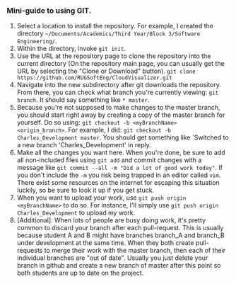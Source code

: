### Mini-guide to using GIT.

1. Select a location to install the repository. For example, I created the directory `~/Documents/Academics/Third Year/Block 3/Software Engineering/`.
2. Within the directory, invoke `git init`.
3. Use the URL at the repository page to clone the repository into the current directory (On the repository main page, you can usually get the URL by selecting the "Clone or Download" button). `git clone https://github.com/RUGSoftEng/CloudVisualizer.git`
4. Navigate into the new subdirectory after git downloads the repository. From there, you can check what branch you're currently viewing: `git branch`. It should say something like `* master`.
5. Because you're not supposed to make changes to the master branch, you should start right away by creating a copy of the master branch for yourself. Do so using: `git checkout -b <myBranchName> <origin_branch>`. For example, I did: `git checkout -b Charles_Development master`. You should get something like `Switched to a new branch 'Charles_Development' in reply.
6. Make all the changes you want here. When you're done, be sure to add all non-included files using `git add` and commit changes with a message like `git commit --all -m "Did a lot of good work today"`. If you don't include the `-m` you risk being trapped in an editor called `vim`. There exist some resources on the internet for escaping this situation luckily, so be sure to look it up if you get stuck. 
7. When you want to upload your work, use `git push origin <myBranchName>` to do so. For instance, I'll simply use `git push origin Charles_Development` to upload my work.
8. [Additional]: When lots of people are busy doing work, it's pretty common to discard your branch after each pull-request. This is usually because student A and B might have branches branch_A and branch_B under development at the same time. When they both create pull-requests to merge their work with the master branch, then each of their individual branches are "out of date". Usually you just delete your branch in github and create a new branch of master after this point so both students are up to date on the project.